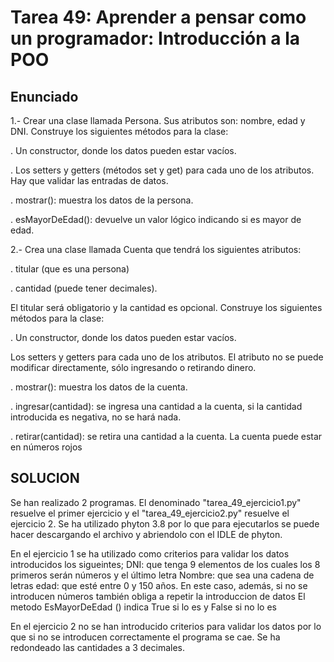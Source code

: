 # Tarea 49: Aprender a pensar como un programador: Introducción a la POO

## Enunciado

1.- Crear una clase llamada Persona. Sus atributos son: nombre, edad y DNI. Construye los siguientes
métodos para la clase:

. Un constructor, donde los datos pueden estar vacíos.

. Los setters y getters (métodos set y get) para cada uno de los atributos. Hay que validar las entradas de
datos.

. mostrar(): muestra los datos de la persona.

. esMayorDeEdad(): devuelve un valor lógico indicando si es mayor de edad.

2.- Crea una clase llamada Cuenta que tendrá los siguientes atributos:

. titular (que es una persona)

. cantidad (puede tener decimales).

El titular será obligatorio y la cantidad es opcional. Construye los siguientes métodos para la clase:

. Un constructor, donde los datos pueden estar vacíos.

Los setters y getters para cada uno de los atributos. El atributo no se puede modificar directamente, sólo
ingresando o retirando dinero.

. mostrar(): muestra los datos de la cuenta.

. ingresar(cantidad): se ingresa una cantidad a la cuenta, si la cantidad introducida es negativa, no se
hará nada.

. retirar(cantidad): se retira una cantidad a la cuenta. La cuenta puede estar en números rojos

## SOLUCION

Se han realizado 2 programas. El denominado "tarea_49_ejercicio1.py" resuelve el primer ejercicio y el "tarea_49_ejercicio2.py" resuelve el ejercicio 2.
Se ha utilizado phyton 3.8 por lo que para ejecutarlos se puede hacer descargando el archivo y abriendolo con el IDLE de phyton. 

En el ejercicio 1 se ha utilizado como criterios para validar los datos introducidos los sigueintes;
DNI: que tenga 9 elementos de los cuales los 8 primeros serán números y el último letra
Nombre: que sea una cadena de letras
edad: que esté entre 0 y 150 años. En este caso, además, si no se introducen números también obliga a repetir la introduccion de datos
El metodo EsMayorDeEdad () indica True si lo es y False si no lo es

En el ejercicio 2 no se han introducido criterios para validar los datos por lo que si no se introducen correctamente el programa se cae.
Se ha redondeado las cantidades a 3 decimales.
